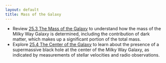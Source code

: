 ```yaml
---
layout: default
title: Mass of the Galaxy
---
```


- Review [25.3 The Mass of the Galaxy](https://openstax.org/books/astronomy-2e/pages/25-3-the-mass-of-the-galaxy) to understand how the mass of the Milky Way Galaxy is determined, including the contribution of dark matter, which makes up a significant portion of the total mass.
- Explore [25.4 The Center of the Galaxy](https://openstax.org/books/astronomy-2e/pages/25-4-the-center-of-the-galaxy) to learn about the presence of a supermassive black hole at the center of the Milky Way Galaxy, as indicated by measurements of stellar velocities and radio observations.
